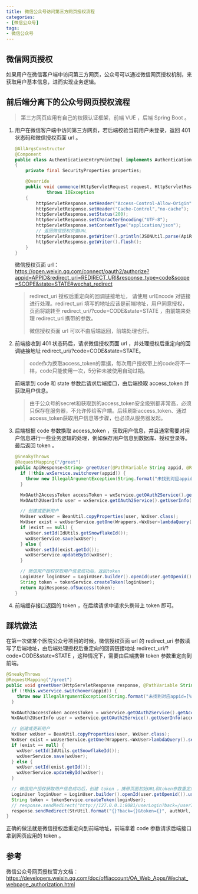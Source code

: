 ```yaml
---
title: 微信公众号访问第三方网页授权流程
categories:
- [微信公众号]
tags:
- 微信公众号
---
```




## 微信网页授权

如果用户在微信客户端中访问第三方网页，公众号可以通过微信网页授权机制，来获取用户基本信息，进而实现业务逻辑。

## 前后端分离下的公众号网页授权流程

> 第三方网页应用有自己的权限认证框架，前端 VUE ，后端 Spring Boot 。

1. 用户在微信客户端中访问第三方网页，若后端校验当前用户未登录，返回 401 状态码和微信授权页面 url 。

   ```java
   @AllArgsConstructor
   @Component
   public class AuthenticationEntryPointImpl implements AuthenticationEntryPoint
   {
       private final SecurityProperties properties;
   
       @Override
       public void commence(HttpServletRequest request, HttpServletResponse httpServletResponse, AuthenticationException e)
               throws IOException
       {
           httpServletResponse.setHeader("Access-Control-Allow-Origin", "*");
           httpServletResponse.setHeader("Cache-Control","no-cache");
           httpServletResponse.setStatus(200);
           httpServletResponse.setCharacterEncoding("UTF-8");
           httpServletResponse.setContentType("application/json");
           // 返回微信授权页面URL
           httpServletResponse.getWriter().println(JSONUtil.parse(ApiResponse.ofStatus(HttpStatus.UNAUTHORIZED, properties.getAuthurl())));
           httpServletResponse.getWriter().flush();
       }
   }
   ```

   微信授权页面 url：https://open.weixin.qq.com/connect/oauth2/authorize?appid=APPID&redirect_uri=REDIRECT_URI&response_type=code&scope=SCOPE&state=STATE#wechat_redirect

   > redirect_uri 授权后重定向的回调链接地址， 请使用 urlEncode 对链接进行处理。redirect_uri 填写的地址应该是前端地址，用户同意授权，页面将跳转至 redirect_uri/?code=CODE&state=STATE ，由前端来处理 redirect_uri 携带的参数。
   >
   > 微信授权页面 url 可以不由后端返回，前端处理也行。

2. 前端接收到 401 状态码后，请求微信授权页面 url ，并处理授权后重定向的回调链接地址 redirect_uri/?code=CODE&state=STATE。

   > code作为换取access_token的票据，每次用户授权带上的code将不一样，code只能使用一次，5分钟未被使用自动过期。

   前端拿到 code 和 state 参数后请求后端接口，由后端换取 access_token 并获取用户信息。

   > 由于公众号的secret和获取到的access_token安全级别都非常高，必须只保存在服务器，不允许传给客户端。后续刷新access_token、通过access_token获取用户信息等步骤，也必须从服务器发起。

3. 后端根据 code 参数换取 access_token ，获取用户信息，并且通常需要对用户信息进行一些业务逻辑的处理，例如保存用户信息到数据库、授权登录等。最后返回 token 。

   ```java
   @SneakyThrows
   @RequestMapping("/greet")
   public ApiResponse<String> greetUser(@PathVariable String appid, @RequestParam String code, @RequestParam(required = false) String state) {
     if (!this.wxService.switchover(appid)) {
       throw new IllegalArgumentException(String.format("未找到对应appid=[%s]的配置，请核实！", appid));
     }
   
     WxOAuth2AccessToken accessToken = wxService.getOAuth2Service().getAccessToken(code);
     WxOAuth2UserInfo user = wxService.getOAuth2Service().getUserInfo(accessToken, null);
   
     // 创建或更新用户
     WxUser wxUser = BeanUtil.copyProperties(user, WxUser.class);
     WxUser exist = wxUserService.getOne(Wrappers.<WxUser>lambdaQuery().select(WxUser::getId).eq(WxUser::getOpenid, wxUser.getOpenid()));
     if (exist == null) {
       wxUser.setId(IdUtils.getSnowflakeId());
       wxUserService.save(wxUser);
     } else {
       wxUser.setId(exist.getId());
       wxUserService.updateById(wxUser);
     }
   
     // 微信用户授权获取用户信息成功后，返回token
     LoginUser loginUser = LoginUser.builder().openId(user.getOpenid()).userId(wxUser.getId()).wxOAuth2UserInfo(user).build();
     String token = tokenService.createToken(loginUser);
     return ApiResponse.ofSuccess(token);
   }
   ```

4. 前端缓存接口返回的 token ，在后续请求中请求头携带上 token 即可。

## 踩坑做法

在第一次做某个医院公众号项目的时候，微信授权页面 url 的 redirect_uri 参数填写了后端地址，由后端处理授权后重定向的回调链接地址 redirect_uri/?code=CODE&state=STATE ，这种情况下，需要由后端携带 token 参数重定向到前端。

```java
@SneakyThrows
@RequestMapping("/greet")
public void greetUser(HttpServletResponse response, @PathVariable String appid, @RequestParam String code, @RequestParam(required = false) String state) {
  if (!this.wxService.switchover(appid)) {
    throw new IllegalArgumentException(String.format("未找到对应appid=[%s]的配置，请核实！", appid));
  }

  WxOAuth2AccessToken accessToken = wxService.getOAuth2Service().getAccessToken(code);
  WxOAuth2UserInfo user = wxService.getOAuth2Service().getUserInfo(accessToken, null);

  // 创建或更新用户
  WxUser wxUser = BeanUtil.copyProperties(user, WxUser.class);
  WxUser exist = wxUserService.getOne(Wrappers.<WxUser>lambdaQuery().select(WxUser::getId).eq(WxUser::getOpenid, wxUser.getOpenid()));
  if (exist == null) {
    wxUser.setId(IdUtils.getSnowflakeId());
    wxUserService.save(wxUser);
  } else {
    wxUser.setId(exist.getId());
    wxUserService.updateById(wxUser);
  }

  // 微信用户授权获取用户信息成功后，创建 token ，携带页面初始URL和token参数重定向到前端登录页面
  LoginUser loginUser = LoginUser.builder().openId(user.getOpenid()).userId(wxUser.getId()).wxOAuth2UserInfo(user).build();
  String token = tokenService.createToken(loginUser);
  // response.sendRedirect("http://127.0.0.1:8081/userLogin?back=/userInfo&token=" + token);
  response.sendRedirect(StrUtil.format("{}?back={}&token={}", authUrl, state, token));
}
```

正确的做法就是微信授权后重定向到前端地址，前端拿着 code 参数请求后端接口拿到网页应用的 token 。

## 参考

微信公众号网页授权官方文档：https://developers.weixin.qq.com/doc/offiaccount/OA_Web_Apps/Wechat_webpage_authorization.html
